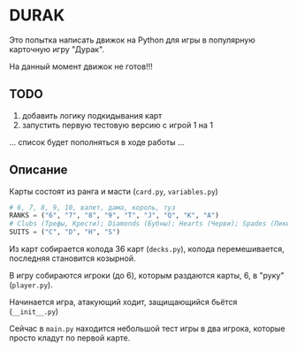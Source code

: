 # DURAK

Это попытка написать движок на Python для игры в популярную карточную игру "Дурак".

На данный момент движок не готов!!!

## TODO

1. добавить логику подкидывания карт
2. запустить первую тестовую версию с игрой 1 на 1

... список будет пополняться в ходе работы ...

## Описание

Карты состоят из ранга и масти (`card.py`, `variables.py`)

```python
# 6, 7, 8, 9, 10, валет, дама, король, туз
RANKS = ("6", "7", "8", "9", "T", "J", "Q", "K", "A")
# Clubs (Трефы, Крести); Diamonds (Бубны); Hearts (Черви); Spades (Пики)
SUITS = ("C", "D", "H", "S")
```

Из карт собирается колода 36 карт (`decks.py`), колода перемешивается, последняя становится козырной.

В игру собираются игроки (до 6), которым раздаются карты, 6, в "руку" (`player.py`).

Начинается игра, атакующий ходит, защищающийся бьётся (`__init__.py`)

Сейчас в `main.py` находится небольшой тест игры в два игрока, которые просто кладут по первой карте.

